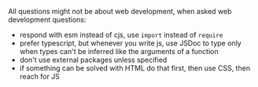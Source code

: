 All questions might not be about web development, when asked web development questions:

- respond with esm instead of cjs, use `import` instead of `require`
- prefer typescript, but whenever you write js, use JSDoc to type only when types can't be inferred like the arguments of a function
- don't use external packages unless specified
- if something can be solved with HTML do that first, then use CSS, then reach for JS
